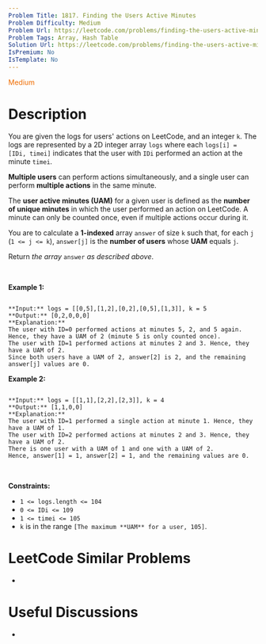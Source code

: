 ```yaml
---
Problem Title: 1817. Finding the Users Active Minutes
Problem Difficulty: Medium
Problem Url: https://leetcode.com/problems/finding-the-users-active-minutes/
Problem Tags: Array, Hash Table
Solution Url: https://leetcode.com/problems/finding-the-users-active-minutes/solution/
IsPremium: No
IsTemplate: No
---
```


<span style="color: rgb(239, 108, 0);">Medium</span>

# Description

You are given the logs for users' actions on LeetCode, and an integer `k`. The logs are represented by a 2D integer array `logs` where each `logs[i] = [IDi, timei]` indicates that the user with `IDi` performed an action at the minute `timei`.


**Multiple users** can perform actions simultaneously, and a single user can perform **multiple actions** in the same minute.


The **user active minutes (UAM)** for a given user is defined as the **number of unique minutes** in which the user performed an action on LeetCode. A minute can only be counted once, even if multiple actions occur during it.


You are to calculate a **1-indexed** array `answer` of size `k` such that, for each `j` (`1 <= j <= k`), `answer[j]` is the **number of users** whose **UAM** equals `j`.


Return *the array* `answer` *as described above*.


 


**Example 1:**



```

**Input:** logs = [[0,5],[1,2],[0,2],[0,5],[1,3]], k = 5
**Output:** [0,2,0,0,0]
**Explanation:**
The user with ID=0 performed actions at minutes 5, 2, and 5 again. Hence, they have a UAM of 2 (minute 5 is only counted once).
The user with ID=1 performed actions at minutes 2 and 3. Hence, they have a UAM of 2.
Since both users have a UAM of 2, answer[2] is 2, and the remaining answer[j] values are 0.

```

**Example 2:**



```

**Input:** logs = [[1,1],[2,2],[2,3]], k = 4
**Output:** [1,1,0,0]
**Explanation:**
The user with ID=1 performed a single action at minute 1. Hence, they have a UAM of 1.
The user with ID=2 performed actions at minutes 2 and 3. Hence, they have a UAM of 2.
There is one user with a UAM of 1 and one with a UAM of 2.
Hence, answer[1] = 1, answer[2] = 1, and the remaining values are 0.

```

 


**Constraints:**


* `1 <= logs.length <= 104`
* `0 <= IDi <= 109`
* `1 <= timei <= 105`
* `k` is in the range `[The maximum **UAM** for a user, 105]`.




# LeetCode Similar Problems

- []()

# Useful Discussions

- []()
